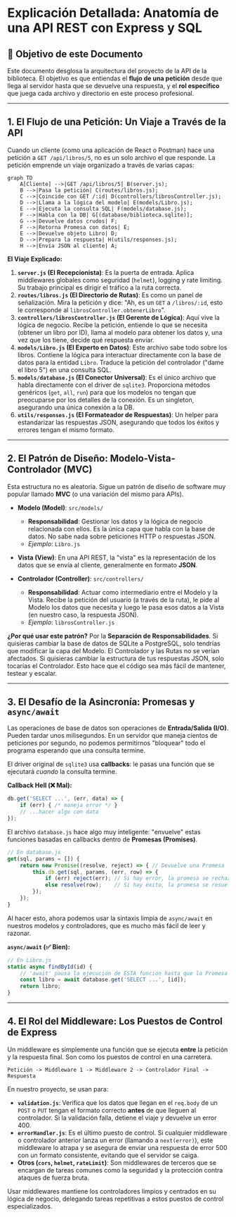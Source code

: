 # Explicación Detallada: Anatomía de una API REST con Express y SQL

## 🎯 Objetivo de este Documento

Este documento desglosa la arquitectura del proyecto de la API de la biblioteca. El objetivo es que entiendas el **flujo de una petición** desde que llega al servidor hasta que se devuelve una respuesta, y el **rol específico** que juega cada archivo y directorio en este proceso profesional.

---

## 1. El Flujo de una Petición: Un Viaje a Través de la API

Cuando un cliente (como una aplicación de React o Postman) hace una petición a `GET /api/libros/5`, no es un solo archivo el que responde. La petición emprende un viaje organizado a través de varias capas:

```mermaid
graph TD
    A[Cliente] -->|GET /api/libros/5| B(server.js);
    B -->|Pasa la petición| C(routes/libros.js);
    C -->|Coincide con GET /:id| D(controllers/librosController.js);
    D -->|Llama a la lógica del modelo| E(models/Libro.js);
    E -->|Ejecuta la consulta SQL| F(models/database.js);
    F -->|Habla con la DB| G[(database/biblioteca.sqlite)];
    G -->|Devuelve datos crudos| F;
    F -->|Retorna Promesa con datos| E;
    E -->|Devuelve objeto Libro| D;
    D -->|Prepara la respuesta| H(utils/responses.js);
    H -->|Envía JSON al cliente| A;
```

**El Viaje Explicado:**
1.  **`server.js` (El Recepcionista)**: Es la puerta de entrada. Aplica middlewares globales como seguridad (`helmet`), logging y rate limiting. Su trabajo principal es dirigir el tráfico a la ruta correcta.
2.  **`routes/libros.js` (El Directorio de Rutas)**: Es como un panel de señalización. Mira la petición y dice: "Ah, es un `GET` a `/libros/:id`, esto le corresponde al `librosController.obtenerLibro`".
3.  **`controllers/librosController.js` (El Gerente de Lógica)**: Aquí vive la lógica de negocio. Recibe la petición, entiende lo que se necesita (obtener un libro por ID), llama al modelo para obtener los datos y, una vez que los tiene, decide qué respuesta enviar.
4.  **`models/Libro.js` (El Experto en Datos)**: Este archivo sabe todo sobre los libros. Contiene la lógica para interactuar directamente con la base de datos para la entidad `Libro`. Traduce la petición del controlador ("dame el libro 5") en una consulta SQL.
5.  **`models/database.js` (El Conector Universal)**: Es el único archivo que habla directamente con el driver de `sqlite3`. Proporciona métodos genéricos (`get`, `all`, `run`) para que los modelos no tengan que preocuparse por los detalles de la conexión. Es un singleton, asegurando una única conexión a la DB.
6.  **`utils/responses.js` (El Formateador de Respuestas)**: Un helper para estandarizar las respuestas JSON, asegurando que todos los éxitos y errores tengan el mismo formato.

---

## 2. El Patrón de Diseño: Modelo-Vista-Controlador (MVC)

Esta estructura no es aleatoria. Sigue un patrón de diseño de software muy popular llamado **MVC** (o una variación del mismo para APIs).

*   **Modelo (Model)**: `src/models/`
    *   **Responsabilidad**: Gestionar los datos y la lógica de negocio relacionada con ellos. Es la única capa que habla con la base de datos. No sabe nada sobre peticiones HTTP o respuestas JSON.
    *   *Ejemplo*: `Libro.js`

*   **Vista (View)**: En una API REST, la "vista" es la representación de los datos que se envía al cliente, generalmente en formato **JSON**.

*   **Controlador (Controller)**: `src/controllers/`
    *   **Responsabilidad**: Actuar como intermediario entre el Modelo y la Vista. Recibe la petición del usuario (a través de la ruta), le pide al Modelo los datos que necesita y luego le pasa esos datos a la Vista (en nuestro caso, la respuesta JSON).
    *   *Ejemplo*: `librosController.js`

**¿Por qué usar este patrón?**
Por la **Separación de Responsabilidades**. Si quisieras cambiar la base de datos de SQLite a PostgreSQL, solo tendrías que modificar la capa del Modelo. El Controlador y las Rutas no se verían afectados. Si quisieras cambiar la estructura de tus respuestas JSON, solo tocarías el Controlador. Esto hace que el código sea más fácil de mantener, testear y escalar.

---

## 3. El Desafío de la Asincronía: Promesas y `async/await`

Las operaciones de base de datos son operaciones de **Entrada/Salida (I/O)**. Pueden tardar unos milisegundos. En un servidor que maneja cientos de peticiones por segundo, no podemos permitirnos "bloquear" todo el programa esperando que una consulta termine.

El driver original de `sqlite3` usa **callbacks**: le pasas una función que se ejecutará *cuando* la consulta termine.

**Callback Hell (❌ Mal):**
```javascript
db.get('SELECT ...', (err, data) => {
    if (err) { /* maneja error */ }
    // ...hacer algo con data
});
```

El archivo `database.js` hace algo muy inteligente: "envuelve" estas funciones basadas en callbacks dentro de **Promesas (Promises)**.

```javascript
// En database.js
get(sql, params = []) {
    return new Promise((resolve, reject) => { // Devuelve una Promesa
        this.db.get(sql, params, (err, row) => {
            if (err) reject(err); // Si hay error, la promesa se rechaza
            else resolve(row);    // Si hay éxito, la promesa se resuelve con los datos
        });
    });
}
```

Al hacer esto, ahora podemos usar la sintaxis limpia de `async/await` en nuestros modelos y controladores, que es mucho más fácil de leer y razonar.

**`async/await` (✅ Bien):**
```javascript
// En Libro.js
static async findById(id) {
    // 'await' pausa la ejecución de ESTA función hasta que la Promesa se resuelva
    const libro = await database.get('SELECT ...', [id]);
    return libro;
}
```

---

## 4. El Rol del Middleware: Los Puestos de Control de Express

Un middleware es simplemente una función que se ejecuta **entre** la petición y la respuesta final. Son como los puestos de control en una carretera.

`Petición -> Middleware 1 -> Middleware 2 -> Controlador Final -> Respuesta`

En nuestro proyecto, se usan para:

*   **`validation.js`**: Verifica que los datos que llegan en el `req.body` de un `POST` o `PUT` tengan el formato correcto **antes** de que lleguen al controlador. Si la validación falla, detiene el viaje y devuelve un error 400.
*   **`errorHandler.js`**: Es el último puesto de control. Si cualquier middleware o controlador anterior lanza un error (llamando a `next(error)`), este middleware lo atrapa y se asegura de enviar una respuesta de error 500 con un formato consistente, evitando que el servidor se caiga.
*   **Otros (`cors`, `helmet`, `rateLimit`)**: Son middlewares de terceros que se encargan de tareas comunes como la seguridad y la protección contra ataques de fuerza bruta.

Usar middlewares mantiene los controladores limpios y centrados en su lógica de negocio, delegando tareas repetitivas a estos puestos de control especializados.
